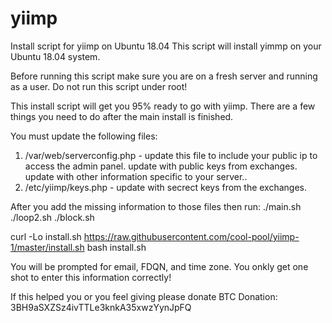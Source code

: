 # yiimp
Install script for yiimp on Ubuntu 18.04
This script will install yimmp on your Ubuntu 18.04 system. 

Before running this script make sure you are on a fresh server and running as a user. Do not run this script under root!

This install script will get you 95% ready to go with yiimp. There are a few things you need to do after the main install is finished.

You must update the following files:

1. /var/web/serverconfig.php - update this file to include your public ip to access the admin panel. update with public keys from exchanges. update with other information specific to your server..
2. /etc/yiimp/keys.php - update with secrect keys from the exchanges. 

After you add the missing information to those files then run:
./main.sh
./loop2.sh
./block.sh

curl -Lo install.sh https://raw.githubusercontent.com/cool-pool/yiimp-1/master/install.sh 
bash install.sh

You will be prompted for email, FDQN, and time zone. You onkly get one shot to enter this information correctly!

If this helped you or you feel giving please donate BTC Donation: 3BH9aSXZSz4ivTTLe3knkA35xwzYynJpFQ


